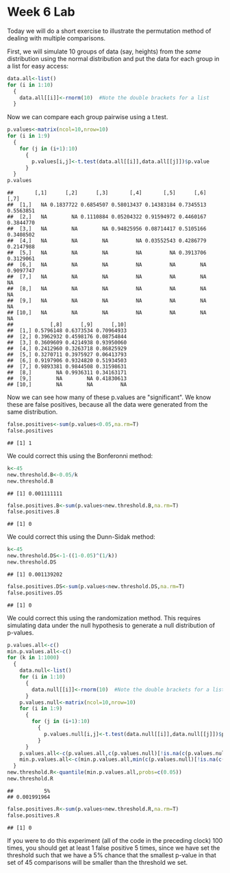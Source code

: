 Week 6 Lab
=============
  
Today we will do a short exercise to illustrate the permutation method of dealing with multiple comparisons.

First, we will simulate 10 groups of data (say, heights) from the *same* distribution using the normal distribution and put the data for each group in a list for easy access:


```r
data.all<-list()
for (i in 1:10)
  {
    data.all[[i]]<-rnorm(10)  #Note the double brackets for a list
  }
```

Now we can compare each group pairwise using a t.test.


```r
p.values<-matrix(ncol=10,nrow=10)
for (i in 1:9)
  {
    for (j in (i+1):10)
      {
        p.values[i,j]<-t.test(data.all[[i]],data.all[[j]])$p.value 
      }
  }
p.values
```

```
##       [,1]      [,2]      [,3]       [,4]       [,5]      [,6]      [,7]
##  [1,]   NA 0.1837722 0.6854507 0.58013437 0.14383184 0.7345513 0.5563851
##  [2,]   NA        NA 0.1110884 0.05204322 0.91594972 0.4460167 0.3844770
##  [3,]   NA        NA        NA 0.94825956 0.08714417 0.5105166 0.3408502
##  [4,]   NA        NA        NA         NA 0.03552543 0.4286779 0.2147988
##  [5,]   NA        NA        NA         NA         NA 0.3913706 0.3129061
##  [6,]   NA        NA        NA         NA         NA        NA 0.9097747
##  [7,]   NA        NA        NA         NA         NA        NA        NA
##  [8,]   NA        NA        NA         NA         NA        NA        NA
##  [9,]   NA        NA        NA         NA         NA        NA        NA
## [10,]   NA        NA        NA         NA         NA        NA        NA
##            [,8]      [,9]      [,10]
##  [1,] 0.5796148 0.6373534 0.70964933
##  [2,] 0.3962932 0.4598176 0.08754844
##  [3,] 0.3609609 0.4214938 0.93950060
##  [4,] 0.2412960 0.3263718 0.86825929
##  [5,] 0.3270711 0.3975927 0.06413793
##  [6,] 0.9197906 0.9324820 0.51934503
##  [7,] 0.9893381 0.9844508 0.31598631
##  [8,]        NA 0.9936311 0.34163171
##  [9,]        NA        NA 0.41830613
## [10,]        NA        NA         NA
```

Now we can see how many of these p.values are "significant". We know these are false positives, because all the data were generated from the same distribution.


```r
false.positives<-sum(p.values<0.05,na.rm=T)
false.positives
```

```
## [1] 1
```

We could correct this using the Bonferonni method:


```r
k<-45
new.threshold.B<-0.05/k
new.threshold.B
```

```
## [1] 0.001111111
```

```r
false.positives.B<-sum(p.values<new.threshold.B,na.rm=T)
false.positives.B
```

```
## [1] 0
```

We could correct this using the Dunn-Sidak method:


```r
k<-45
new.threshold.DS<-1-((1-0.05)^(1/k))
new.threshold.DS
```

```
## [1] 0.001139202
```

```r
false.positives.DS<-sum(p.values<new.threshold.DS,na.rm=T)
false.positives.DS
```

```
## [1] 0
```

We could correct this using the randomization method. This requires simulating data under the null hypothesis to generate a null distribution of p-values.



```r
p.values.all<-c()
min.p.values.all<-c()
for (k in 1:1000)
  {
    data.null<-list()
    for (i in 1:10)
      {
        data.null[[i]]<-rnorm(10)  #Note the double brackets for a list
      }
    p.values.null<-matrix(ncol=10,nrow=10)
    for (i in 1:9)
      {
        for (j in (i+1):10)
          {
            p.values.null[i,j]<-t.test(data.null[[i]],data.null[[j]])$p.value 
          }
      }
    p.values.all<-c(p.values.all,c(p.values.null)[!is.na(c(p.values.null))])
    min.p.values.all<-c(min.p.values.all,min(c(p.values.null)[!is.na(c(p.values.null))]))
  }
new.threshold.R<-quantile(min.p.values.all,probs=c(0.05))
new.threshold.R
```

```
##          5% 
## 0.001991964
```

```r
false.positives.R<-sum(p.values<new.threshold.R,na.rm=T)
false.positives.R
```

```
## [1] 0
```

If you were to do this experiment (all of the code in the preceding clock) 100 times, you should get at least 1 false positive 5 times, since we have set the threshold such that we have a 5% chance that the smallest p-value in that set of 45 comparisons will be smaller than the threshold we set.
